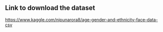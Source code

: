 ## Link to download the dataset

https://www.kaggle.com/nipunarora8/age-gender-and-ethnicity-face-data-csv